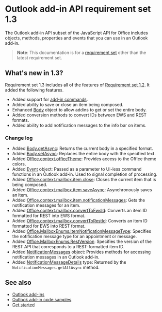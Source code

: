 # Outlook add-in API requirement set 1.3

The Outlook add-in API subset of the JavaScript API for Office includes objects, methods, properties and events that you can use in an Outlook add-in.

> **Note**: This documentation is for a [requirement set](../tutorial-api-requirement-sets.md) other than the latest requirement set. 

## What's new in 1.3?

Requirement set 1.3 includes all of the features of [Requirement set 1.2](../1.2/index.md). It added the following features.

- Added support for [add-in commands](../../../docs/outlook/add-in-commands-for-outlook.md).
- Added ability to save or close an item being composed.
- Enhanced [Body](https://dev.office.com/reference/add-ins/outlook/1.3/Body?product=outlook&version=v1.3) object to allow addins to get or set the entire body.
- Added conversion methods to convert IDs between EWS and REST formats.
- Added ability to add notification messages to the info bar on items.

### Change log

- Added [Body.getAsync](https://dev.office.com/reference/add-ins/outlook/1.3/Body?product=outlook&version=v1.3#getasynccoerciontype-options-callback): Returns the current body in a specified format.
- Added [Body.setAsync](https://dev.office.com/reference/add-ins/outlook/1.3/Body?product=outlook&version=v1.3#setasyncdata-options-callback): Replaces the entire body with the specified text.
- Added [Office.context.officeTheme](https://dev.office.com/reference/add-ins/outlook/1.3/Office.context?product=outlook&version=v1.3#officetheme-object): Provides access to the Office theme colors.
- Added [Event](https://dev.office.com/reference/add-ins/outlook/1.3/Event?product=outlook&version=v1.3) object: Passed as a parameter to UI-less command functions in an Outlook add-in. Used to signal completion of processing.
- Added [Office.context.mailbox.item.close](https://dev.office.com/reference/add-ins/outlook/1.3/Office.context.mailbox.item?product=outlook&version=v1.3#close): Closes the current item that is being composed.
- Added [Office.context.mailbox.item.saveAsync](https://dev.office.com/reference/add-ins/outlook/1.3/Office.context.mailbox.item?product=outlook&version=v1.3#saveasyncoptions-callback): Asynchronously saves an item.
- Added [Office.context.mailbox.item.notificationMessages](https://dev.office.com/reference/add-ins/outlook/1.3/Office.context.mailbox.item?product=outlook&version=v1.3#notificationmessages-notificationmessages): Gets the notification messages for an item.
- Added [Office.context.mailbox.convertToEwsId](https://dev.office.com/reference/add-ins/outlook/1.3/Office.context.mailbox?product=outlook&version=v1.3#converttoewsiditemid-restversion--string): Converts an item ID formatted for REST into EWS format.
- Added [Office.context.mailbox.convertToRestId](https://dev.office.com/reference/add-ins/outlook/1.3/Office.context.mailbox?product=outlook&version=v1.3#converttorestiditemid-restversion--string): Converts an item ID formatted for EWS into REST format.
- Added [Office.MailboxEnums.ItemNotificationMessageType](https://dev.office.com/reference/add-ins/outlook/1.3/Office.MailboxEnums?product=outlook&version=v1.3#itemnotificationmessagetype-string): Specifies the notification message type for an appointment or message.
- Added [Office.MailboxEnums.RestVersion](https://dev.office.com/reference/add-ins/outlook/1.3/Office.MailboxEnums?product=outlook&version=v1.3#restversion-string): Specifies the version of the REST API that corresponds to a REST-formatted item ID.
- Added [NotificationMessages](https://dev.office.com/reference/add-ins/outlook/1.3/NotificationMessages?product=outlook&version=v1.3) object: Provides methods for accessing notification messages in an Outlook add-in.
- Added [NotificationMessageDetails](https://dev.office.com/reference/add-ins/outlook/1.3/simple-types?product=outlook&version=v1.3#notificationmessagedetails) type: Returned by the `NotificationMessages.getAllAsync` method.

## See also

- [Outlook add-ins](https://docs.microsoft.com/outlook/add-ins/)
- [Outlook add-in code samples](https://developer.microsoft.com/outlook/gallery/?filterBy=Outlook,Samples,Add-ins)
- [Get started](https://docs.microsoft.com/outlook/add-ins/quick-start)
